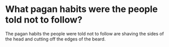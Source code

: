 # What pagan habits were the people told not to follow?

The pagan habits the people were told not to follow are shaving the sides of the head and cutting off the edges of the beard.
